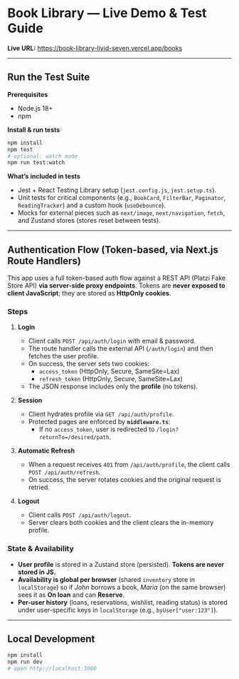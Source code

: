 # Book Library — Live Demo & Test Guide

**Live URL:** https://book-library-livid-seven.vercel.app/books

---

## Run the Test Suite

**Prerequisites**
- Node.js 18+
- npm

**Install & run tests**
```bash
npm install
npm test
# optional: watch mode
npm run test:watch
```

**What’s included in tests**
- Jest + React Testing Library setup (`jest.config.js`, `jest.setup.ts`).
- Unit tests for critical components (e.g., `BookCard`, `FilterBar`, `Paginator`, `ReadingTracker`) and a custom hook (`useDebounce`).
- Mocks for external pieces such as `next/image`, `next/navigation`, `fetch`, and Zustand stores (stores reset between tests).

---

## Authentication Flow (Token-based, via Next.js Route Handlers)

This app uses a full token-based auth flow against a REST API (Platzi Fake Store API) **via server-side proxy endpoints**.
Tokens are **never exposed to client JavaScript**; they are stored as **HttpOnly cookies**.

### Steps

1. **Login**
   - Client calls `POST /api/auth/login` with email & password.
   - The route handler calls the external API (`/auth/login`) and then fetches the user profile.
   - On success, the server sets two cookies:
     - `access_token` (HttpOnly, Secure, SameSite=Lax)
     - `refresh_token` (HttpOnly, Secure, SameSite=Lax)
   - The JSON response includes only the **profile** (no tokens).

2. **Session**
   - Client hydrates profile via `GET /api/auth/profile`.
   - Protected pages are enforced by **`middleware.ts`**:
     - If no `access_token`, user is redirected to `/login?returnTo=/desired/path`.

3. **Automatic Refresh**
   - When a request receives `401` from `/api/auth/profile`, the client calls `POST /api/auth/refresh`.
   - On success, the server rotates cookies and the original request is retried.

4. **Logout**
   - Client calls `POST /api/auth/logout`.
   - Server clears both cookies and the client clears the in-memory profile.

### State & Availability

- **User profile** is stored in a Zustand store (persisted). **Tokens are never stored in JS.**
- **Availability is global per browser** (shared `inventory` store in `localStorage`) so if *John* borrows a book, *Maria* (on the same browser) sees it as **On loan** and can **Reserve**.
- **Per-user history** (loans, reservations, wishlist, reading status) is stored under user-specific keys in `localStorage` (e.g., `byUser["user:123"]`).

---

## Local Development

```bash
npm install
npm run dev
# open http://localhost:3000
```